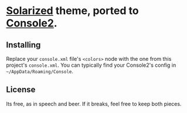 # [Solarized](http://ethanschoonover.com/solarized) theme, ported to [Console2](http://sourceforge.net/projects/console/).

## Installing

Replace your `console.xml` file's `<colors>` node with the one from this project's `console.xml`. You can typically find your Console2's config in `~/AppData/Roaming/Console`.

## License

Its free, as in speech and beer. If it breaks, feel free to keep both pieces.
